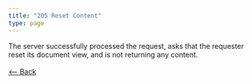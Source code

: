 ```yaml
---
title: "205 Reset Content"
type: page
---
```

The server successfully processed the request, asks that the requester reset its document view, and is not returning any content.<br /><br />[<-- Back](../../)